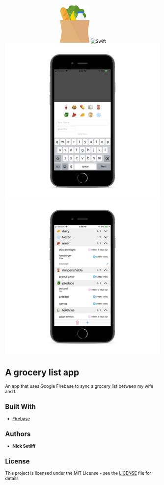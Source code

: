 <center>

![Icon](readme-imgs/icon.png)
![Swift](https://img.shields.io/badge/swift-4.2.1-orange.svg?style="flat"&logo="swift")
![App Demo 1](readme-imgs/additem.png) ![App Demo 2](readme-imgs/list.png)

</center>

# A grocery list app

An app that uses Google Firebase to sync a grocery list between my wife and I.

## Built With

* [Firebase](https://github.com/firebase/)

## Authors

* **Nick Setliff**

## License

This project is licensed under the MIT License - see the [LICENSE](LICENSE) file for details
